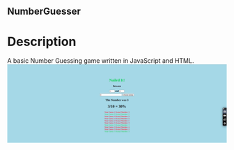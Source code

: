 ## NumberGuesser

# Description
A basic Number Guessing game written in JavaScript and HTML.
![demo](https://github.com/rcorry/NumberGuesser/blob/main/NumberGuesser.png)
